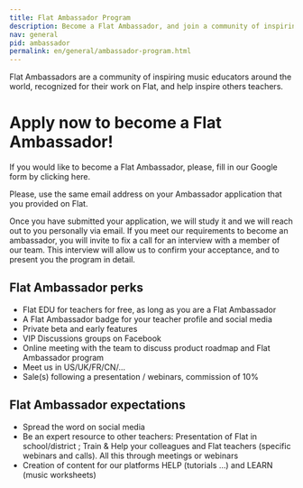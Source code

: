 ```yaml
---
title: Flat Ambassador Program
description: Become a Flat Ambassador, and join a community of inspiring music educators around the world!
nav: general
pid: ambassador
permalink: en/general/ambassador-program.html
---
```


Flat Ambassadors are a community of inspiring music educators around the world, recognized for their work on Flat, and help inspire others teachers.

# Apply now to become a Flat Ambassador!
If you would like to become a Flat Ambassador, please, fill in our Google form by clicking here.

Please, use the same email address on your Ambassador application that you provided on Flat.

Once you have submitted your application, we will study it and we will reach out to you personally via email. If you meet our requirements to become an ambassador, you will invite to fix a call for an interview with a member of our team. This interview will allow us to confirm your acceptance, and to present you the program in detail.

## Flat Ambassador perks
- Flat EDU for teachers for free, as long as you are a Flat Ambassador
- A Flat Ambassador badge for your teacher profile and social media
- Private beta and early features
- VIP Discussions groups on Facebook
- Online meeting with the team to discuss product roadmap and Flat Ambassador program
- Meet us in US/UK/FR/CN/...
- Sale(s) following a presentation / webinars, commission of 10%

## Flat Ambassador expectations
- Spread the word on social media
- Be an expert resource to other teachers: Presentation of Flat in school/district ; Train & Help your colleagues and Flat teachers (specific webinars and calls). All this through meetings or webinars
- Creation of content for our platforms HELP (tutorials ...) and LEARN (music worksheets)
